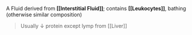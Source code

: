 A Fluid derived from **[[Interstitial Fluid]]**; contains **[[Leukocytes]]**, bathing (otherwise similar composition)

> Usually ↓ protein except lymp from [[Liver]]
